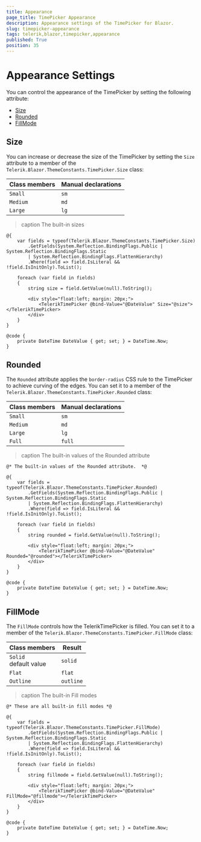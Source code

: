```yaml
---
title: Appearance
page_title: TimePicker Appearance
description: Appearance settings of the TimePicker for Blazor.
slug: timepicker-appearance
tags: telerik,blazor,timepicker,appearance
published: True
position: 35
---
```


# Appearance Settings

You can control the appearance of the TimePicker by setting the following attribute:

* [Size](#size)
* [Rounded](#rounded)
* [FillMode](#fillmode)


## Size

You can increase or decrease the size of the TimePicker by setting the `Size` attribute to a member of the `Telerik.Blazor.ThemeConstants.TimePicker.Size` class:

| Class members | Manual declarations |
|------------|--------|
|`Small` |`sm`|
|`Medium`|`md`|
|`Large`|`lg`|

>caption The built-in sizes

````CSHTML
@{
    var fields = typeof(Telerik.Blazor.ThemeConstants.TimePicker.Size)
        .GetFields(System.Reflection.BindingFlags.Public | System.Reflection.BindingFlags.Static
        | System.Reflection.BindingFlags.FlattenHierarchy)
        .Where(field => field.IsLiteral && !field.IsInitOnly).ToList();

    foreach (var field in fields)
    {
        string size = field.GetValue(null).ToString();

        <div style="float:left; margin: 20px;">
            <TelerikTimePicker @bind-Value="@DateValue" Size="@size"></TelerikTimePicker>
        </div>
    }
}

@code {
    private DateTime DateValue { get; set; } = DateTime.Now;
}
````

## Rounded

The `Rounded` attribute applies the `border-radius` CSS rule to the TimePicker to achieve curving of the edges. You can set it to a member of the `Telerik.Blazor.ThemeConstants.TimePicker.Rounded` class:

| Class members | Manual declarations |
|------------|--------|
|`Small` |`sm`|
|`Medium`|`md`|
|`Large`|`lg`|
|`Full`|`full`|

>caption The built-in values of the Rounded attribute

````CSHTML
@* The built-in values of the Rounded attribute.  *@

@{
    var fields = typeof(Telerik.Blazor.ThemeConstants.TimePicker.Rounded)
        .GetFields(System.Reflection.BindingFlags.Public | System.Reflection.BindingFlags.Static
        | System.Reflection.BindingFlags.FlattenHierarchy)
        .Where(field => field.IsLiteral && !field.IsInitOnly).ToList();

    foreach (var field in fields)
    {
        string rounded = field.GetValue(null).ToString();

        <div style="float:left; margin: 20px;">
            <TelerikTimePicker @bind-Value="@DateValue" Rounded="@rounded"></TelerikTimePicker>
        </div>
    }
}

@code {
    private DateTime DateValue { get; set; } = DateTime.Now;
}
````

## FillMode

The `FillMode` controls how the TelerikTimePicker is filled. You can set it to a member of the `Telerik.Blazor.ThemeConstants.TimePicker.FillMode` class:

| Class members | Result |
|------------|--------|
|`Solid` <br /> default value|`solid`|
|`Flat`|`flat`|
|`Outline`|`outline`|

>caption The built-in Fill modes

````CSHTML
@* These are all built-in fill modes *@

@{
    var fields = typeof(Telerik.Blazor.ThemeConstants.TimePicker.FillMode)
        .GetFields(System.Reflection.BindingFlags.Public | System.Reflection.BindingFlags.Static
        | System.Reflection.BindingFlags.FlattenHierarchy)
        .Where(field => field.IsLiteral && !field.IsInitOnly).ToList();

    foreach (var field in fields)
    {
        string fillmode = field.GetValue(null).ToString();

        <div style="float:left; margin: 20px;">
            <TelerikTimePicker @bind-Value="@DateValue" FillMode="@fillmode"></TelerikTimePicker>
        </div>
    }
}

@code {
    private DateTime DateValue { get; set; } = DateTime.Now;
}
````

